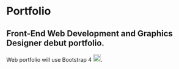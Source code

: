 # Portfolio
## Front-End Web Development and Graphics Designer debut portfolio. 

Web portfolio will use Bootstrap 4 <img src="bootstrap.png![image](https://user-images.githubusercontent.com/71914878/113589269-297a1d80-95ff-11eb-9e5f-8766e6b2c785.png)
" alt="Bootstrap 4" title="Bootstrap" style="height:20px;">.
